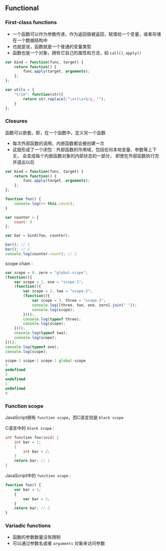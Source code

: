 
## Functional

### First-class functions

+ 一个函数可以作为参数传递，作为返回值被返回，赋值给一个变量，或者存储在一个数据结构中
+ 也就是说，函数就是一个普通的变量类型
+ 函数也是一个对象，拥有它自己的属性和方法，如 `call()`, `apply()`

```javascript
var bind = function(func, target) {
	return function() {
		func.apply(target, arguments);
	};
};

var utils = {
	"trim": function(str){
		return str.replace(/^\s+|\s+$/g, "");
	}
};
```

### Closures

函数可以嵌套。即，在一个函数中，定义另一个函数
+ 每次外部函数的调用，内嵌函数都会被创建一次
+ 这就形成了一个闭包：外部函数的作用域，包括任何本地变量、参数等上下文，
	会变成每个内嵌函数对象的内部状态的一部分，
	即使在外部函数执行完并退出以后

```javascript
var bind = function(func, target) {
	return function() {
		func.apply(target, arguments);
	};
};

function foo() {
	console.log(++ this.count);
}

var counter = {
	count: 0
};

var bar = bind(foo, counter);

bar(); // 1
bar(); // 2
console.log(counter.count); // 2
```

scope chain :

```javascript
var scope = 0, zero = "global-scope";
(function(){
	var scope = 1, one = "scope-1";
	(function(){
		var scope = 2, two = "scope-2";
		(function(){
			var scope = 3, three = "scope-3";
			console.log([three, two, one, zero].join(" "));
			console.log(scope);
		})();
		console.log(typeof three);
		console.log(scope);
	})();
	console.log(typeof two);
	console.log(scope);
})();
console.log(typeof one);
console.log(scope);

scope-3 scope-2 scope-1 global-scope
3
undefined
2
undefined
1
undefined
0
```

### Function scope

JavaScript拥有 `function scope`，而C语言则是 `block scope`

C语言中的 `block scope` :

```c
int function foo(void) {
	int bar = 1;
	{
		int bar = 2;
	}
	return bar; // 1
}
```

JavaScript中的 `function scope` :

```javascript
function foo() {
	var bar = 1;
	{
		var bar = 2;
	}
	return bar; // 2
}
```

### Variadic functions

+ 函数的参数数量没有限制
+ 可以通过参数名或者 `arguments` 对象来访问参数
